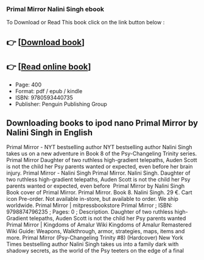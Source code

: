 ### Primal Mirror Nalini Singh ebook

To Download or Read This book click on the link button below :

## 👉  [**[Download book](http://get-pdfs.com/download.php?group=book&from=github.com&id=714876&lnk=1066 "Download book")**]

## 👉  [**[Read online book](http://get-pdfs.com/download.php?group=book&from=github.com&id=714876&lnk=1066 "Read online book")**]


* Page: 400
* Format: pdf / epub / kindle
* ISBN: 9780593440735
* Publisher: Penguin Publishing Group



## Downloading books to ipod nano Primal Mirror by Nalini Singh in English



 Primal Mirror - NYT bestselling author NYT bestselling author Nalini Singh takes us on a new adventure in Book 8 of the Psy-Changeling Trinity series.
 Primal Mirror Daughter of two ruthless high-gradient telepaths, Auden Scott is not the child her Psy parents wanted or expected, even before her brain injury.
 Primal Mirror - Nalini Singh Primal Mirror. Nalini Singh. Daughter of two ruthless high-gradient telepaths, Auden Scott is not the child her Psy parents wanted or expected, even before 
 Primal Mirror by Nalini Singh Book cover of Primal Mirror. Primal Mirror. Book 8. Nalini Singh. 29 €. Cart icon Pre-order. Not available in-store, but available to order. We ship worldwide.
 Primal Mirror | mitpressbookstore Primal Mirror ; ISBN: 9798874796235 ; Pages: 0 ; Description. Daughter of two ruthless high-Gradient telepaths, Auden Scott is not the child her Psy parents wanted 
 Primal Mirror | Kingdoms of Amalur Wiki Kingdoms of Amalur Remastered Wiki Guide: Weapons, Walkthrough, armor, strategies, maps, items and more.
 Primal Mirror (Psy-Changeling Trinity #8) (Hardcover) New York Times bestselling author Nalini Singh takes us into a family dark with shadowy secrets, as the world of the Psy teeters on the edge of a final 





